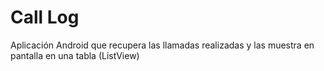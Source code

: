 # Call Log

Aplicación Android que recupera las llamadas realizadas y las muestra en pantalla en una tabla (ListView)
